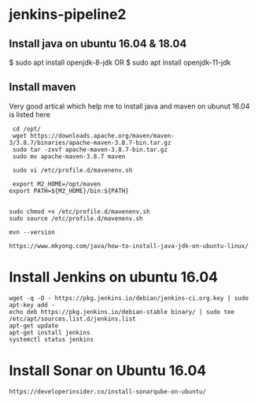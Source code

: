 # jenkins-pipeline2

## Install java on ubuntu 16.04  & 18.04


$ sudo apt install openjdk-8-jdk
OR
$ sudo apt install openjdk-11-jdk

## Install maven  ##


Very good artical which help me to install java and maven on ubunut 16.04 is listed here
```
 cd /opt/
 wget https://downloads.apache.org/maven/maven-3/3.8.7/binaries/apache-maven-3.8.7-bin.tar.gz
 sudo tar -zxvf apache-maven-3.8.7-bin.tar.gz
 sudo mv apache-maven-3.8.7 maven 
 
 sudo vi /etc/profile.d/mavenenv.sh
 
 export M2_HOME=/opt/maven
export PATH=${M2_HOME}/bin:${PATH}


sudo chmod +x /etc/profile.d/mavenenv.sh
sudo source /etc/profile.d/mavenenv.sh

mvn --version

https://www.mkyong.com/java/how-to-install-java-jdk-on-ubuntu-linux/
```
# Install Jenkins on ubuntu 16.04 #

```
wget -q -O - https://pkg.jenkins.io/debian/jenkins-ci.org.key | sudo apt-key add -
echo deb https://pkg.jenkins.io/debian-stable binary/ | sudo tee /etc/apt/sources.list.d/jenkins.list
apt-get update
apt-get install jenkins
systemctl status jenkins
 ```
 
 # Install Sonar on Ubuntu 16.04 #
```
https://developerinsider.co/install-sonarqube-on-ubuntu/
